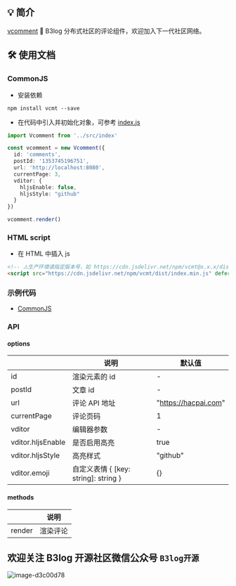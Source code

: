 ## 💡 简介

[vcomment](https://github.com/Vanessa219/vcomment) 🧵 B3log 分布式社区的评论组件，欢迎加入下一代社区网络。

## 🛠️ 使用文档

### CommonJS

* 安装依赖

```shell
npm install vcmt --save
```

* 在代码中引入并初始化对象，可参考 [index.js](https://github.com/Vanessa219/vcomment/blob/master/demo/index.js)

```ts
import Vcomment from '../src/index'

const vcomment = new Vcomment({
  id: 'comments',
  postId: '1353745196751',
  url: 'http://localhost:8080',
  currentPage: 3,
  vditor: {
    hljsEnable: false,
    hljsStyle: "github"
  }
})

vcomment.render()
```

### HTML script

* 在 HTML 中插入 js

```html
<!-- ⚠️生产环境请指定版本号，如 https://cdn.jsdelivr.net/npm/vcmt@x.x.x/dist... -->
<script src="https://cdn.jsdelivr.net/npm/vcmt/dist/index.min.js" defer></script>
```

### 示例代码

* [CommonJS](https://github.com/Vanessa219/vcomment/blob/master/demo/index.js)

### API

#### options

| |说明|	默认值|
|---|---|---|
| id| 渲染元素的 id |-|
| postId| 文章 id |-|
| url| 评论 API 地址 |"https://hacpai.com"|
| currentPage| 评论页码|1|
|vditor|编辑器参数|-|
|vditor.hljsEnable|是否启用高亮|true|
|vditor.hljsStyle|高亮样式|"github"|
|vditor.emoji|自定义表情 { [key: string]: string }|{}|

#### methods

| |说明|
|---|---|
|render|渲染评论|

## 欢迎关注 B3log 开源社区微信公众号 `B3log开源`

![image-d3c00d78](https://user-images.githubusercontent.com/873584/71566370-0d312c00-2af2-11ea-8ea1-0d45d6f0db20.png)
